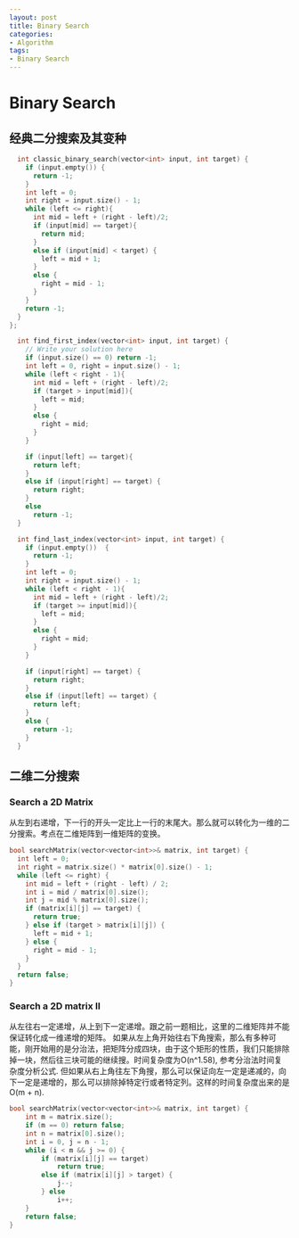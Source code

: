 ```yaml
---
layout: post
title: Binary Search
categories:
- Algorithm
tags:
- Binary Search
---
```


# Binary Search

## 经典二分搜索及其变种

```cpp
  int classic_binary_search(vector<int> input, int target) {
    if (input.empty()) {
      return -1;
    }
    int left = 0;
    int right = input.size() - 1;
    while (left <= right){
      int mid = left + (right - left)/2;
      if (input[mid] == target){
        return mid;
      }
      else if (input[mid] < target) {
        left = mid + 1;
      }
      else {
        right = mid - 1;
      }
    }
    return -1;
  }
};
```

```cpp
  int find_first_index(vector<int> input, int target) {
    // Write your solution here
    if (input.size() == 0) return -1;
    int left = 0, right = input.size() - 1;
    while (left < right - 1){
      int mid = left + (right - left)/2;
      if (target > input[mid]){
        left = mid;
      }
      else {
        right = mid;
      }
    }

    if (input[left] == target){
      return left;
    }
    else if (input[right] == target) {
      return right;
    }
    else
      return -1;
  }
```

```cpp
  int find_last_index(vector<int> input, int target) {
    if (input.empty())  {
      return -1;
    }
    int left = 0;
    int right = input.size() - 1;
    while (left < right - 1){
      int mid = left + (right - left)/2;
      if (target >= input[mid]){
        left = mid;
      }
      else {
        right = mid;
      }
    }

    if (input[right] == target) {
      return right;
    }
    else if (input[left] == target) {
      return left;
    }
    else {
      return -1;
    }
  }
```

## 二维二分搜索
### Search a 2D Matrix
从左到右递增，下一行的开头一定比上一行的末尾大。那么就可以转化为一维的二分搜索。考点在二维矩阵到一维矩阵的变换。

```cpp
bool searchMatrix(vector<vector<int>>& matrix, int target) {
  int left = 0;
  int right = matrix.size() * matrix[0].size() - 1;
  while (left <= right) {
    int mid = left + (right - left) / 2;
    int i = mid / matrix[0].size();
    int j = mid % matrix[0].size();
    if (matrix[i][j] == target) {
      return true;
    } else if (target > matrix[i][j]) {
      left = mid + 1;
    } else {
      right = mid - 1;
    }
  }
  return false;
}
```

### Search a 2D matrix II
从左往右一定递增，从上到下一定递增。跟之前一题相比，这里的二维矩阵并不能保证转化成一维递增的矩阵。
如果从左上角开始往右下角搜索，那么有多种可能，刚开始用的是分治法，把矩阵分成四块，由于这个矩形的性质，我们只能排除掉一块，然后往三块可能的继续搜。时间复杂度为O(n^1.58), 参考分治法时间复杂度分析公式.
但如果从右上角往左下角搜，那么可以保证向左一定是递减的，向下一定是递增的，那么可以排除掉特定行或者特定列。这样的时间复杂度出来的是O(m + n).

```cpp
bool searchMatrix(vector<vector<int>>& matrix, int target) {
	int m = matrix.size();
	if (m == 0) return false;
	int n = matrix[0].size();
	int i = 0, j = n - 1;
	while (i < m && j >= 0) {
		if (matrix[i][j] == target)
			return true;
		else if (matrix[i][j] > target) {
			j--;
		} else
			i++;
	}
	return false;
}
```
